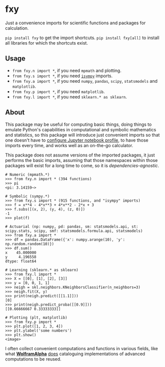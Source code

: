 # fxy
Just a convenience imports for scientific functions and packages for calculation.

`pip install fxy` to get the import shortcuts.
`pip install fxy[all]` to install all libraries for which the shortcuts exist.

## Usage

- `from fxy.n import *`, if you need `mpmath` and plotting.
- `from fxy.s import *`, if you need [`isympy`](https://linux.die.net/man/1/isympy) imports.
- `from fxy.a import *`, if you need `numpy`, `pandas`, `scipy`, `statsmodels` and `matplotlib`.
- `from fxy.p import *`, if you need `matplotlib`.
- `from fxy.l import *`, if you need `sklearn.* as sklearn`.

## About
This package may be useful for computing basic things, doing things to emulate Python's capabilities in computational and symbolic mathematics and statistics, so this package will introduce just convenient imports so that one doesn't have to [configure Jupyter notebook profile](https://mindey.com/blog/how_to_set_up_ipython_for_statistics_on_linux), to have those imports every time, and works well as an on-the-go calculator.

This package does not assume versions of the imported packages, it just performs the basic imports, assuming that those namespaces within those packages will exist for a long time to come, so it is _dependencies-agnostic_.

```
# Numeric (mpmath.*)
>>> from fxy.n import * (394 functions)
>>> pi
<pi: 3.14159~>

# Symbolic (sympy.*)
>>> from fxy.s import * (915 functions, and "isympy" imports)
>>> f = x**4 - 4*x**3 + 4*x**2 - 2*x + 3
>>> f.subs([(x, 2), (y, 4), (z, 0)])
-1
>>> plot(f)

# Actuarial (np: numpy, pd: pandas, sm: statsmodels.api, st: scipy.stats, scipy, smf: statsmodels.formula.api, statsmodels)
>>> from fxy.a import *
>>> df = pandas.DataFrame({'x': numpy.arange(10), 'y': np.random.random(10)})
>>> df.sum()
x    45.000000
y     4.196558
dtype: float64

# Learning (sklearn.* as sklearn)
>>> from fxy.l import *
>>> X = [[0], [1], [2], [3]]
>>> y = [0, 0, 1, 1]
>>> neigh = skl.neighbors.KNeighborsClassifier(n_neighbors=3)
>>> neigh.fit(X, y)
>>> print(neigh.predict([[1.1]]))
[0]
>>> print(neigh.predict_proba([[0.9]]))
[[0.66666667 0.33333333]]

# Plotting (plt, matplotlib)
>>> from fxy.p import *
>>> plt.plot([1, 2, 3, 4])
>>> plt.ylabel('some numbers')
>>> plt.show()
<image>
```

I often collect convenient computations and functions in various fields, like what **[WolframAlpha](https://www.wolframalpha.com)** [does](https://wiki.mindey.com/shared/screens/Screenshot_2021-02-28_06-16-43.png) cataloguing implementations of advanced computations to be reused.

